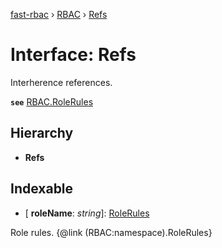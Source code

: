 [fast-rbac](../README.md) › [RBAC](../classes/rbac.md) › [Refs](rbac.refs.md)

# Interface: Refs

Interherence references.

**`see`** [RBAC.RoleRules](rbac.rolerules.md)

## Hierarchy

* **Refs**

## Indexable

* \[ **roleName**: *string*\]: [RoleRules](rbac.rolerules.md)

Role rules.
{@link (RBAC:namespace).RoleRules}
